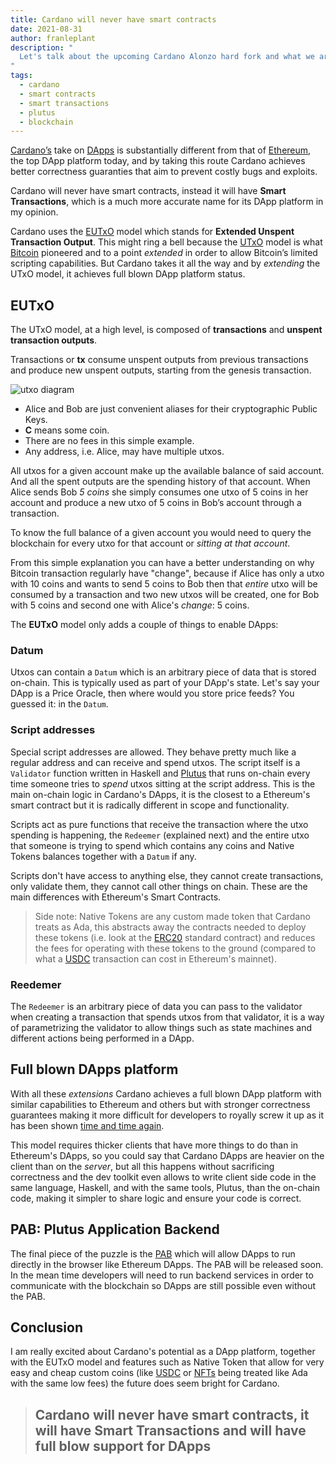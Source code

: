 ```yaml
---
title: Cardano will never have smart contracts
date: 2021-08-31
author: franleplant
description: "
  Let's talk about the upcoming Cardano Alonzo hard fork and what we are going to see in the future
"
tags:
  - cardano
  - smart contracts
  - smart transactions
  - plutus
  - blockchain
---
```


[Cardano’s][10] take on [DApps][13] is substantially different from that
of [Ethereum][14], the top DApp platform today, and by taking this
route Cardano achieves better correctness guaranties that aim
to prevent costly bugs and exploits.

Cardano will never have smart contracts, instead it will have
**Smart Transactions**, which is a much more accurate name
for its DApp platform in my opinion.

Cardano uses the [EUTxO][11] model which stands for **Extended Unspent Transaction Output**.
This might ring a bell because the [UTxO][12] model is what [Bitcoin][15] pioneered and to a point
_extended_ in order to allow Bitcoin’s limited scripting capabilities.
But Cardano takes it all the way and by _extending_ the UTxO model, it achieves
full blown DApp platform status.

## EUTxO

The UTxO model, at a high level, is composed of **transactions**
and **unspent transaction outputs**.

Transactions or **tx** consume unspent outputs from previous transactions
and produce new unspent outputs, starting from the genesis transaction.

![utxo diagram](./utxo.jpg)

- Alice and Bob are just convenient aliases for their cryptographic Public Keys.
- **C** means some coin.
- There are no fees in this simple example.
- Any address, i.e. Alice, may have multiple utxos.

All utxos for a given account make up the available balance of said account.
And all the spent outputs are the spending history of that account.
When Alice sends Bob _5 coins_ she simply consumes one utxo of 5 coins in her account
and produce a new utxo of 5 coins in Bob’s account through a transaction.

To know the full balance of a given account you would need to query the blockchain
for every utxo for that account or _sitting at that account_.

From this simple explanation you can have a better understanding on why Bitcoin
transaction regularly have "change", because if Alice has only a utxo with 10 coins
and wants to send 5 coins to Bob then that _entire_ utxo will be consumed by a transaction
and two new utxos will be created, one for Bob with 5 coins and second one with Alice's _change_:
5 coins.

The **EUTxO** model only adds a couple of things to enable DApps:

### Datum

Utxos can contain a `Datum` which is an arbitrary piece of data that is stored on-chain.
This is typically used as part of your DApp's state.
Let's say your DApp is a Price Oracle, then where would you store price feeds?
You guessed it: in the `Datum`.

### Script addresses

Special script addresses are allowed. They behave pretty much like a regular address and
can receive and spend utxos. The script itself is a `Validator` function written in Haskell and
[Plutus][18] that runs on-chain every time someone tries to _spend_ utxos sitting at the script address.
This is the main on-chain logic in Cardano's DApps, it is the closest to a Ethereum's smart contract
but it is radically different in scope and functionality.

Scripts act as pure functions that receive the transaction where the utxo spending is happening,
the `Redeemer` (explained next) and the entire utxo that someone is trying to spend which contains
any coins and Native Tokens balances together with a `Datum` if any.

Scripts don't have access to anything else, they cannot create transactions, only validate them, they
cannot call other things on chain. These are the main differences with Ethereum's Smart Contracts.

> Side note: Native Tokens are any custom made token that Cardano treats as Ada, this abstracts away
> the contracts needed to deploy these tokens (i.e. look at the [ERC20][16] standard contract) and reduces the
> fees for operating with these tokens to the ground (compared to what a [USDC][17] transaction can cost
> in Ethereum's mainnet).

### Reedemer

The `Redeemer` is an arbitrary piece of data you can pass to the validator when creating a transaction
that spends utxos from that validator, it is a way of parametrizing the validator to allow things such as
state machines and different actions being performed in a DApp.

## Full blown DApps platform

With all these _extensions_ Cardano achieves a full blown DApp platform with
similar capabilities to Ethereum and others but with stronger correctness guarantees
making it more difficult for developers to royally screw it up as it has been shown
[time and time again][21].

This model requires thicker clients that have more things to do than in Ethereum's DApps,
so you could say that Cardano DApps are heavier on the client than on the _server_,
but all this happens without sacrificing correctness and the dev toolkit even allows to write
client side code in the same language, Haskell, and with the same tools, Plutus, than the
on-chain code, making it simpler to share logic and ensure your code is correct.

## PAB: Plutus Application Backend

The final piece of the puzzle is the [PAB][19] which will allow DApps to run directly in the browser
like Ethereum DApps. The PAB will be released soon. In the mean time developers will
need to run backend services in order to communicate with the blockchain so
DApps are still possible even without the PAB.

## Conclusion

I am really excited about Cardano's potential as a DApp platform, together with the EUTxO model
and features such as Native Token that allow for very easy and cheap custom coins (like [USDC][17] or [NFTs][20]
being treated like Ada with the same low fees) the future does seem bright for Cardano.

> ## **Cardano will never have smart contracts, it will have Smart Transactions and will have full blow support for DApps**

[10]: https://cardano.org
[11]: https://github.com/Emurgo/Emurgo-Research/blob/master/smart-contracts/Unlocking%20The%20Potential%20Of%20The%20UTXO%20Model.md
[12]: https://en.wikipedia.org/wiki/Unspent_transaction_output
[13]: https://ethereum.org/en/dapps/#what-are-dapps
[14]: https://ethereum.org/en/
[15]: https://bitcoin.org/en/
[16]: https://ethereum.org/en/developers/docs/standards/tokens/erc-20/
[17]: https://www.circle.com/en/usdc
[18]: https://github.com/input-output-hk/plutus
[19]: https://iohk.io/en/blog/posts/2021/04/13/plutus-what-you-need-to-know/
[20]: https://ethereum.org/en/nft/
[21]: https://www.google.com/search?q=ethereum+dapp+exploits
